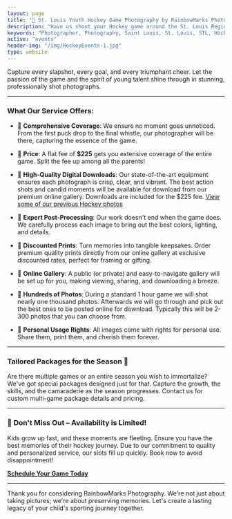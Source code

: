 ```yaml
---
layout: page
title: "🏒 St. Louis Youth Hockey Game Photography by RainbowMarks Photography 📸"
description: "Have us shoot your Hockey game around the St. Louis Region!"
keywords: "Photographer, Photography, Saint Louis, St. Louis, STL, Hockey, Games, Youth Hockey"
active: "events"
header-img: "/img/HockeyEvents-1.jpg"
type: website
---
```


Capture every slapshot, every goal, and every triumphant cheer. Let the passion of the game and the spirit of young talent shine through in stunning, professionally shot photographs.

---

### **What Our Service Offers:**

* 📌 **Comprehensive Coverage**: We ensure no moment goes unnoticed. From the first puck drop to the final whistle, our photographer will be there, capturing the essence of the game.

* 📌 **Price**: A flat fee of **$225** gets you extensive coverage of the entire game. Split the fee up among all the parents!

* 📌 **High-Quality Digital Downloads**: Our state-of-the-art equipment ensures each photograph is crisp, clear, and vibrant. The best action shots and candid moments will be available for download from our premium online gallery. Downloads are included for the $225 fee. [View some of our previous Hockey photos](https://photos.rainbowmarks.com/search#q=hockey&c=photos&i=0)

* 📌 **Expert Post-Processing**: Our work doesn't end when the game does. We carefully process each image to bring out the best colors, lighting, and details.

* 📌 **Discounted Prints**: Turn memories into tangible keepsakes. Order premium quality prints directly from our online gallery at exclusive discounted rates, perfect for framing or gifting.

* 📌 **Online Gallery**: A public (or private) and easy-to-navigate gallery will be set up for you, making viewing, sharing, and downloading a breeze.

* 📌 **Hundreds of Photos**: During a standard 1 hour game we will shot nearly one thousand photos. Afterwards we will go through and pick out the best ones to be posted online for download. Typically this will be 2-300 photos that you can choose from.

* 📌 **Personal Usage Rights**: All images come with rights for personal use. Share them, print them, and cherish them forever.

---

### **Tailored Packages for the Season 🎁**

Are there multiple games or an entire season you wish to immortalize? We've got special packages designed just for that. Capture the growth, the skills, and the camaraderie as the season progresses. Contact us for custom multi-game package details and pricing.

---

### 📆 **Don't Miss Out – Availability is Limited!**

Kids grow up fast, and these moments are fleeting. Ensure you have the best memories of their hockey journey. Due to our commitment to quality and personalized service, our slots fill up quickly. Book now to avoid disappointment!

[**Schedule Your Game Today**](https://www.chrishammond.com/contact)

---

Thank you for considering RainbowMarks Photography. We're not just about taking pictures; we're about preserving memories. Let's create a lasting legacy of your child's sporting journey together.